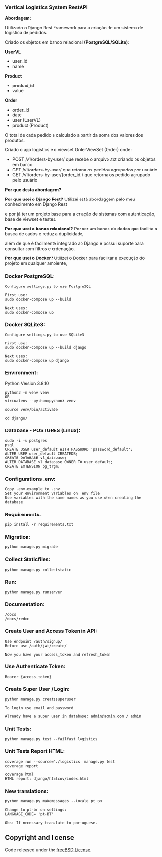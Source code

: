 ### Vertical Logistics System RestAPI
**Abordagem:** 

Utilizado o Django Rest Framework para a criação de um sistema de logística de pedidos.

Criado os objetos em banco relacional **(PostgreSQL/SQLite)**:

**UserVL** 
- user_id
- name

**Product** 
- product_id
- value

**Order** 
- order_id
- date
- user (UserVL)
- product (Product)

O total de cada pedido é calculado a partir da soma dos valores dos produtos.

Criado o app logistics e o viewset OrderViewSet (Order) onde:

- POST /v1/orders-by-user/ que recebe o arquivo .txt criando os objetos em banco
- GET /v1/orders-by-user/ que retorna os pedidos agrupados por usuário
- GET /v1/orders-by-user/{order_id}/ que retorna os pedido agrupado pelo usuário

**Por que desta abordagem?**

**Por que usei o Django Rest?** Utilizei está abordaggem pelo meu conhecimento em Django Rest

e por já ter um projeto base para a criação de sistemas com autenticação, base de viewset e testes.

**Por que usei o banco relacional?** Por ser um banco de dados que facilita a busca de dados e reduz a duplicidade, 

além de que é facilmente integrado ao Django e possui suporte para consultar com filtros e ordenação.

**Por que usei o Docker?** Utilizei o Docker para facilitar a execução do projeto em qualquer ambiente,


### Docker PostgreSQL:
```
Configure settings.py to use PostgreSQL

First use:
sudo docker-compose up --build

Next uses:
sudo docker-compose up
```


### Docker SQLite3:
```
Configure settings.py to use SQLite3

First use:
sudo docker-compose up --build django

Next uses:
sudo docker-compose up django
```


### Environment: 
Python Version 3.8.10
```
python3 -m venv venv 
OR
virtualenv --python=python3 venv

source venv/bin/activate

cd django/
```


### Database - POSTGRES (Linux): 
```
sudo -i -u postgres
psql
CREATE USER user_default WITH PASSWORD 'password_default';
ALTER USER user_default CREATEDB;
CREATE DATABASE vl_database;
ALTER DATABASE vl_database OWNER TO user_default;
CREATE EXTENSION pg_trgm;
```


### Configurations .env: 
```
Copy .env.example to .env
Set your environment variables on .env file
Use variables with the same names as you use when creating the database
```


### Requirements: 
```
pip install -r requirements.txt
```


### Migration: 
```
python manage.py migrate
```


### Collect Staticfiles: 
```
python manage.py collectstatic   
```


### Run: 
```
python manage.py runserver
```


### Documentation: 
```
/docs
/docs/redoc
```


### Create User and Access Token in API: 
```
Use endpoint /auth/signup/ 
Before use /auth/jwt/create/ 

Now you have your access_token and refresh_token
```


### Use Authenticate Token: 
```
Bearer {access_token}
```


### Create Super User / Login: 
```
python manage.py createsuperuser 

To login use email and password

Already have a super user in database: admin@admin.com / admin
```


### Unit Tests: 
```
python manage.py test --failfast logistics
```

### Unit Tests Report HTML: 
```
coverage run --source='./logistics' manage.py test
coverage report

coverage html
HTML report: django/htmlcov/index.html
```


### New translations:
```
python manage.py makemessages --locale pt_BR

Change to pt-br on settings:
LANGUAGE_CODE= 'pt-BT'

Obs: If necessary translate to portuguese.
```

## Copyright and license

Code released under the [freeBSD License](https://github.com/Henriquejdc/VerticalLogistics/blob/master/LICENSE.md).
